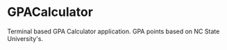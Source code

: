 # GPACalculator

Terminal based GPA Calculator application. 
GPA points based on NC State University&#39;s.